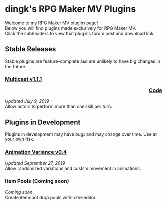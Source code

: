 # dingk's RPG Maker MV Plugins
Welcome to my RPG Maker MV plugins page!  
Below you will find plugins made exclusively for RPG Maker MV.  
Click the subheaders to view that plugin's forum post and download link.  

## Stable Releases
Stable plugins are feature-complete and are unlikely to have big changes in the future.

### [Multicast v1.1.1](https://forums.rpgmakerweb.com/index.php?threads/110706/)<p style='text-align: right'><a href='https://raw.githubusercontent.com/jwu3428/RMMV/master/Multicast/dingk_Multicast.js'>Code</a></p>
*Updated July 9, 2019*  
Allow actors to perform more than one skill per turn.

## Plugins in Development
Plugins in development may have bugs and may change over time. Use at your own risk.

### [Animation Variance v0.4](https://forums.rpgmakerweb.com/index.php?threads/110787/)
*Updated September 27, 2019*  
Allow randomized variations and custom movement in animations.

### Item Pools (Coming soon)
*Coming soon*  
Create item/loot drop pools within the editor.
